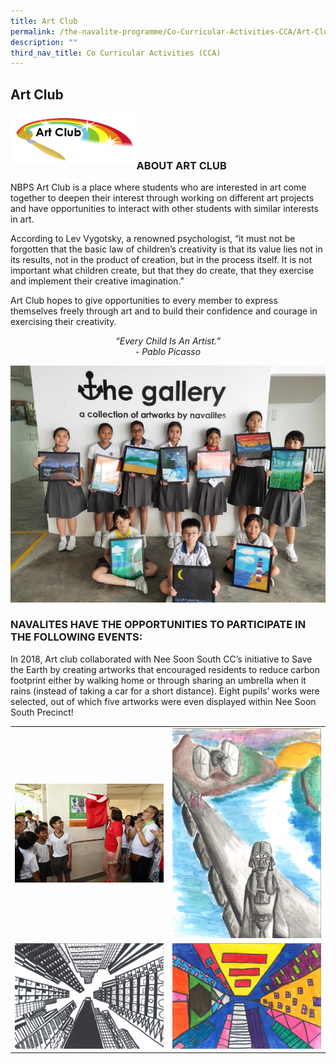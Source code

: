 ```yaml
---
title: Art Club
permalink: /the-navalite-programme/Co-Curricular-Activities-CCA/Art-Club/
description: ""
third_nav_title: Co Curricular Activities (CCA)
---
```



## Art Club

<img align = "left" style="width: 40%;" src="/images/art%20club%20logo.png">

<br><br><br>

### ABOUT ART CLUB

NBPS Art Club is a place where students who are interested in art come together to deepen their interest through working on different art projects and have opportunities to interact with other students with similar interests in art.

  

According to Lev Vygotsky, a renowned psychologist, “it must not be forgotten that the basic law of children’s creativity is that its value lies not in its results, not in the product of creation, but in the process itself. It is not important what children create, but that they do create, that they exercise and implement their creative imagination.”

  

Art Club hopes to give opportunities to every member to express themselves freely through art and to build their confidence and courage in exercising their creativity.

_<center>“Every Child Is An Artist.”_<br>
_- Pablo Picasso</center>_

![](/images/aesthetics_artclub.jpeg)

### NAVALITES HAVE THE OPPORTUNITIES TO PARTICIPATE IN THE FOLLOWING EVENTS:

In 2018, Art club collaborated with Nee Soon South CC’s initiative to Save the Earth by creating artworks that encouraged residents to reduce carbon footprint either by walking home or through sharing an umbrella when it rains (instead of taking a car for a short distance). Eight pupils’ works were selected, out of which five artworks were even displayed within Nee Soon South Precinct!



|  |  | 
| -------- | -------- | 
|   ![](/images/art1.jpeg)  | ![](/images/art2.jpeg)     | 
| ![](/images/art3.jpeg)     | ![](/images/art4.jpeg)    | 




